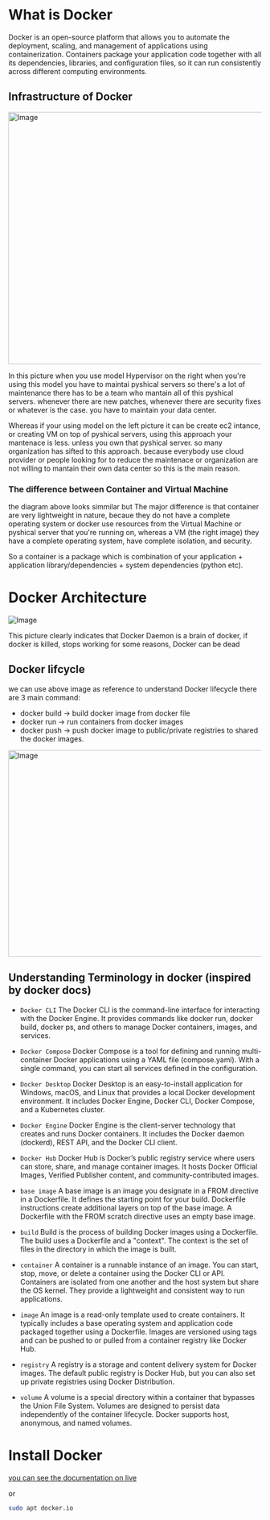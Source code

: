 
# What is Docker
Docker is an open-source platform that allows you to automate the deployment, scaling, and management of applications using containerization. Containers package your application code together with all its dependencies, libraries, and configuration files, so it can run consistently across different computing environments.

## Infrastructure of Docker
<img width="1225" height="501" alt="Image" src="https://github.com/user-attachments/assets/0f1448bc-22dc-45a2-bcb0-c8f8cf37bf45" />

In this picture when you use model Hypervisor on the right when you're using this model you have to maintai pyshical servers so there's a lot of maintenance there has to be a team who mantain all of this pyshical servers. whenever there are new patches, whenever there are security fixes or whatever is the case. you have to maintain your data center.

Whereas if your using model on the left picture it can be create ec2 intance, or creating VM on top of pyshical servers, using this approach your mantenace is less. unless you own that pyshical server. so many organization has sifted to this approach. because everybody use cloud provider or people looking for to reduce the maintenace or organization are not willing to mantain their own data center so this is the main reason. 

### The difference between Container and Virtual Machine
the diagram above looks simmilar but The major difference is that container are very lightweight in nature, becaue they do not have a complete operating system or docker use resources from the Virtual Machine or pyshical server that you're running on, whereas a VM (the right image) they have a complete operating system, have complete isolation, and security.

So a container is a package which is combination of your application + application library/dependencies + system dependencies (python etc).

# Docker Architecture
![Image](https://github.com/user-attachments/assets/ed861c08-de51-465e-bf85-ea356e10a70e)

This picture clearly indicates that Docker Daemon is a brain of docker, if docker is killed, stops working for some reasons, Docker can be dead

## Docker lifcycle
we can use above image as reference to understand Docker lifecycle
there are 3 main command:
- docker build  -> build docker image from docker file
- docker run  -> run containers from docker images
- docker push  -> push docker image to public/private registries to shared the docker images.

<img width="725" height="410" alt="Image" src="https://github.com/user-attachments/assets/cf699513-0b4b-452b-b221-3ffdd0341a96" />

## Understanding Terminology in docker (inspired by docker docs)
- ``Docker CLI``	The Docker CLI is the command-line interface for interacting with the Docker Engine. It provides commands like docker run, docker build, docker ps, and others to manage Docker containers, images, and services.

- ``Docker Compose``	Docker Compose is a tool for defining and running multi-container Docker applications using a YAML file (compose.yaml). With a single command, you can start all services defined in the configuration.

- ``Docker Desktop``	Docker Desktop is an easy-to-install application for Windows, macOS, and Linux that provides a local Docker development environment. It includes Docker Engine, Docker CLI, Docker Compose, and a Kubernetes cluster.

- ``Docker Engine``	Docker Engine is the client-server technology that creates and runs Docker containers. It includes the Docker daemon (dockerd), REST API, and the Docker CLI client.

- ``Docker Hub``	Docker Hub is Docker’s public registry service where users can store, share, and manage container images. It hosts Docker Official Images, Verified Publisher content, and community-contributed images.

- ``base image``	A base image is an image you designate in a FROM directive in a Dockerfile. It defines the starting point for your build. Dockerfile instructions create additional layers on top of the base image. A Dockerfile with the FROM scratch directive uses an empty base image.

- ``build``	Build is the process of building Docker images using a Dockerfile. The build uses a Dockerfile and a "context". The context is the set of files in the directory in which the image is built.

- ``container``	A container is a runnable instance of an image. You can start, stop, move, or delete a container using the Docker CLI or API. Containers are isolated from one another and the host system but share the OS kernel. They provide a lightweight and consistent way to run applications.

- ``image``	 An image is a read-only template used to create containers. It typically includes a base operating system and application code packaged together using a Dockerfile. Images are versioned using tags and can be pushed to or pulled from a container registry like Docker Hub.

- ``registry``	A registry is a storage and content delivery system for Docker images. The default public registry is Docker Hub, but you can also set up private registries using Docker Distribution.

- ``volume``	A volume is a special directory within a container that bypasses the Union File System. Volumes are designed to persist data independently of the container lifecycle. Docker supports host, anonymous, and named volumes.

# Install Docker
[you can see the documentation on live](https://docs.docker.com/get-started/get-docker/)

or 

```bash
sudo apt docker.io
```